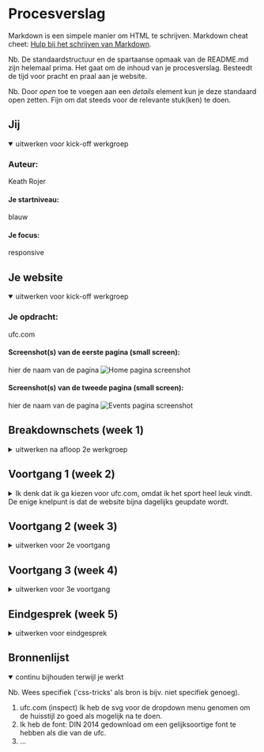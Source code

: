 # Procesverslag
Markdown is een simpele manier om HTML te schrijven.
Markdown cheat cheet: [Hulp bij het schrijven van Markdown](https://github.com/adam-p/markdown-here/wiki/Markdown-Cheatsheet).

Nb. De standaardstructuur en de spartaanse opmaak van de README.md zijn helemaal prima. Het gaat om de inhoud van je procesverslag. Besteedt de tijd voor pracht en praal aan je website.

Nb. Door *open* toe te voegen aan een *details* element kun je deze standaard open zetten. Fijn om dat steeds voor de relevante stuk(ken) te doen.





## Jij

<details open>
<summary>uitwerken voor kick-off werkgroep</summary>

### Auteur:
Keath Rojer

#### Je startniveau:
blauw

#### Je focus:
responsive

</details>





## Je website

<details open>
<summary>uitwerken voor kick-off werkgroep</summary>

### Je opdracht:
ufc.com

#### Screenshot(s) van de eerste pagina (small screen):
hier de naam van de pagina
<img src="images/Hm-ufc" width="375px" alt="Home pagina screenshot">

#### Screenshot(s) van de tweede pagina (small screen):
hier de naam van de pagina
<img src="images/events-ufc" width="375px" alt="Events pagina screenshot">

</details>





## Breakdownschets (week 1)

<details>
<summary>uitwerken na afloop 2e werkgroep</summary>

### de hele pagina:
<img src="images/dummy-plaatje.jpg" width="375px" alt="breakdown van de hele pagina">

### dynamisch deel (bijv menu):
<img src="images/dummy-plaatje.jpg" width="375px" alt="breakdown van een dynamisch deel">

### wellicht nog een dynamisch deel (bijv filter):
<img src="images/dummy-plaatje.jpg" width="375px" alt="breakdown van nog een dynamisch deel">

</details>


## Voortgang 1 (week 2)

<details>
<summary>Ik denk dat ik ga kiezen voor ufc.com, omdat ik het sport heel leuk vindt. De enige knelpunt is dat de website bijna dagelijks geupdate wordt.</summary>

### Stand van zaken
In het eerste week wist ik nog niet zeker wat voor soort website ik zou willen namaken, dus ik heb gekozen voor ufc.com want het lijkt me een toffe uitdaging te zijn.

</details>


## Voortgang 2 (week 3)

<details>
<summary>uitwerken voor 2e voortgang</summary>

### Stand van zaken
Wat goed ging is dat ik het navigatie menu in elkaar kreeg, verder had ik niet zo veel tijd om echt verder mijn code uit te werken. (neem ook screenshots op van delen van je website en code)


</details>

## Voortgang 3 (week 4)

<details>
<summary>uitwerken voor 3e voortgang</summary>

### Stand van zaken
Na de laatste voortganggesprek heb ik gehoord dat ik nog vee moet doen om de website af te krijgen, gelukkig heb ik wat extra tijd om aan mijn code te besteden. De website van ufc bestaat uit heel vee artikels, tussen die artikels is zijn video's of gifjes te zien en dit is een knelpunt voor mij. (neem ook screenshots op van delen van je website en code)


</details>



## Eindgesprek (week 5)

<details>
<summary>uitwerken voor eindgesprek</summary>

### Stand van zaken
hier dit ging goed & dit was lastig (neem ook screenshots op van delen van je website en code)

### Screenshot(s)

hier screenshot(s) van je eindresultaat

</details>





## Bronnenlijst

<details open>
<summary>continu bijhouden terwijl je werkt</summary>

Nb. Wees specifiek ('css-tricks' als bron is bijv. niet specifiek genoeg).

1. ufc.com (inspect) Ik heb de svg voor de dropdown menu genomen om de huisstijl zo goed als mogelijk na te doen.
2. Ik heb de font: DIN 2014 gedownload om een gelijksoortige font te hebben als die van de ufc.
3. ...

</details>

